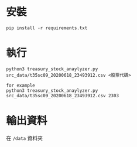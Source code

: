# 安裝
```
pip install -r requirements.txt
```

# 執行
```
python3 treasury_stock_anaylyzer.py src_data/t35sc09_20200618_23493912.csv <股票代碼>

for example
python3 treasury_stock_anaylyzer.py src_data/t35sc09_20200618_23493912.csv 2303

```
# 輸出資料
在 `/data` 資料夾